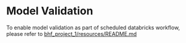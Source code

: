 # Model Validation
To enable model validation as part of scheduled databricks workflow, please refer to [bhf_project_1/resources/README.md](../resources/README.md)
